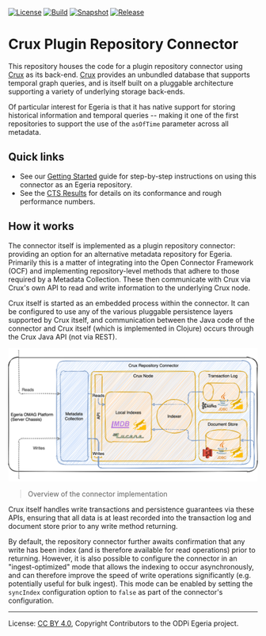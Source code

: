 <!-- SPDX-License-Identifier: CC-BY-4.0 -->
<!-- Copyright Contributors to the ODPi Egeria project. -->

<!-- [![Quality](https://sonarcloud.io/api/project_badges/measure?project=egeria-connector-crux&metric=alert_status)](https://sonarcloud.io/dashboard?id=egeria-connector-crux) -->
<!-- [![Snapshot](https://img.shields.io/maven-metadata/v?label=development&metadataUrl=https%3A%2F%2Ftoken%3A82d3aaedcfbb070176d9b30df29ea28768b90691%40maven.pkg.github.com%2Fodpi%2Fegeria-connector-crux%2Forg%2Fodpi%2Fegeria%2Fegeria-connector-crux%2Fmaven-metadata.xml)](https://github.com/odpi/egeria-connector-crux/packages/617324) -->

[![License](https://img.shields.io/github/license/odpi/egeria-connector-crux)](LICENSE)
[![Build](https://github.com/odpi/egeria-connector-crux/workflows/Build/badge.svg)](https://github.com/odpi/egeria-connector-crux/actions?query=workflow%3ABuild)
[![Snapshot](https://img.shields.io/badge/pre--release-v2.8--SNAPSHOT-blue)](https://github.com/odpi/egeria-connector-crux/releases/download/v0.1-alpha/egeria-connector-crux-2.8-SNAPSHOT-jar-with-dependencies.jar)
[![Release](https://img.shields.io/maven-central/v/org.odpi.egeria/egeria-connector-crux)](https://mvnrepository.com/artifact/org.odpi.egeria/egeria-connector-crux)

# Crux Plugin Repository Connector

This repository houses the code for a plugin repository connector using [Crux](https://opencrux.com) as its back-end.
[Crux](https://opencrux.com) provides an unbundled database that supports temporal graph queries, and is itself built
on a pluggable architecture supporting a variety of underlying storage back-ends.

Of particular interest for Egeria is that it has native support for storing historical information and temporal queries
-- making it one of the first repositories to support the use of the `asOfTime` parameter across all metadata.

## Quick links

- See our [Getting Started](https://odpi.github.io/egeria-connector-crux/getting-started/) guide for step-by-step
  instructions on using this connector as an Egeria repository.
- See the [CTS Results](cts/README.md) for details on its conformance and rough performance numbers.

## How it works

The connector itself is implemented as a plugin repository connector: providing an option for an alternative metadata
repository for Egeria. Primarily this is a matter of integrating into the Open Connector Framework (OCF) and implementing
repository-level methods that adhere to those required by a Metadata Collection. These then communicate with Crux via
Crux's own API to read and write information to the underlying Crux node.

Crux itself is started as an embedded process within the connector. It can be configured to use any of the various
pluggable persistence layers supported by Crux itself, and communication between the Java code of the connector and
Crux itself (which is implemented in Clojure) occurs through the Crux Java API (not via REST).

![Overview](docs/overview.png)

> Overview of the connector implementation

Crux itself handles write transactions and persistence guarantees via these APIs, ensuring that all data is at least
recorded into the transaction log and document store prior to any write method returning.

By default, the repository connector further awaits confirmation that any write has been index (and is therefore
available for read operations) prior to returning. However, it is also possible to configure the connector in an
"ingest-optimized" mode that allows the indexing to occur asynchronously, and can therefore improve the speed of
write operations significantly (e.g. potentially useful for bulk ingest). This mode can be enabled by setting the
`syncIndex` configuration option to `false` as part of the connector's configuration.

----
License: [CC BY 4.0](https://creativecommons.org/licenses/by/4.0/),
Copyright Contributors to the ODPi Egeria project.
